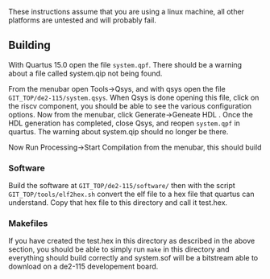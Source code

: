 
These instructions assume that you are using a linux machine, all other platforms are untested and will probably fail.

## Building

With Quartus 15.0 open the file `system.qpf`. There should be a warning about a file called system.qip not being found.

From the menubar open Tools->Qsys, and with qsys open the file `GIT_TOP/de2-115/system.qsys`. When Qsys is done opening this file, click on the riscv component,
you should be able to see the various configuration options. Now from the menubar, click Generate->Geneate HDL .
Once the HDL generation has completed, close Qsys, and reopen `system.qpf` in quartus. The warning about system.qip should no longer be there.

Now Run Processing->Start Compilation from the menubar, this should build

### Software

Build the software at `GIT_TOP/de2-115/software/` then with the script `GIT_TOP/tools/elf2hex.sh` convert the elf file to a hex file that quartus can
understand. Copy that hex file to this directory and call it test.hex.

### Makefiles

If you have created the test.hex in this directory as described in the above section, you should be able to simply run `make` in this directory and everything
should build correctly and system.sof will be a bitstream able to download on a de2-115 developement board.
